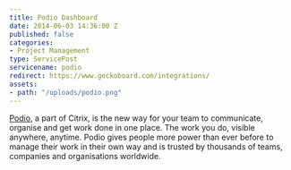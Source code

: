 ```yaml
---
title: Podio Dashboard
date: 2014-06-03 14:36:00 Z
published: false
categories:
- Project Management
type: ServicePost
servicename: podio
redirect: https://www.geckoboard.com/integrations/
assets:
- path: "/uploads/podio.png"
---
```


[Podio](https://podio.com/), a part of Citrix, is the new way for your team to communicate, organise and get work done in one place. The work you do, visible anywhere, anytime. Podio gives people more power than ever before to manage their work in their own way and is trusted by thousands of teams, companies and organisations worldwide.
